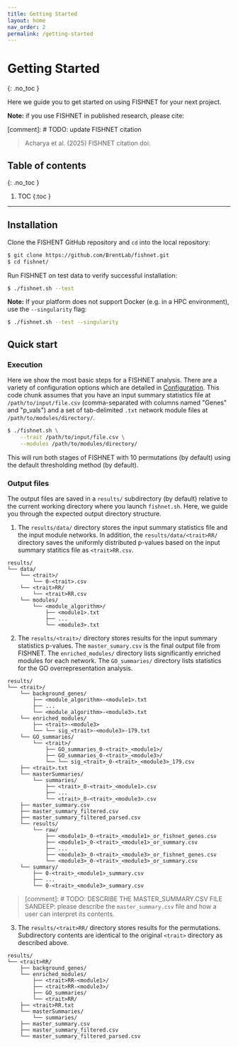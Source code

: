 ```yaml
---
title: Getting Started
layout: home
nav_order: 2
permalink: /getting-started
---
```


# Getting Started
{: .no_toc }

Here we guide you to get started on using FISHNET for your next project.

**Note:** if you use FISHNET in published research, please cite:

[comment]: # TODO: update FISHNET citation
> Acharya et al. (2025) FISHNET citation doi:

## Table of contents
{: .no_toc }

1. TOC
{:toc }

---

## Installation
Clone the FISHENT GitHub repository and `cd` into the local repository:
```bash
$ git clone https://github.com/BrentLab/fishnet.git
$ cd fishnet/
```
Run FISHNET on test data to verify successful installation:
```bash
$ ./fishnet.sh --test
```
**Note:** If your platform does not support Docker (e.g. in a HPC environment),
use the `--singularity` flag:
```bash
$ ./fishnet.sh --test --singularity
```
## Quick start
### Execution
Here we show the most basic steps for a FISHNET analysis. There are a variety of
configuration options which are detailed in [Configuration](/configuration).
This code chunk assumes that you have an input summary statistics file at
`/path/to/input/file.csv` (comma-separated with columns named "Genes" and
"p_vals") and a set of tab-delimited `.txt` network module files at
`/path/to/modules/directory/`.
```bash
$ ./fishnet.sh \
    --trait /path/to/input/file.csv \
    --modules /path/to/modules/directory/
```
This will run both stages of FISHNET with 10 permutations (by default) using the
default thresholding method (by default).

### Output files
The output files are saved in a `results/` subdirectory (by default) relative to
the current working directory where you launch `fishnet.sh`. Here, we guide you
through the expected output directory structure.

1. The `results/data/` directory stores the input summary statistics file and the input
module networks. In addition, the `results/data/<trait>RR/` directory saves the
uniformly distributed p-values based on the input summary statitics file as `<trait>RR.csv`.
```
results/
└── data/
    └── <trait>/
        └── 0-<trait>.csv
    └── <trait>RR/
        └── <trait>RR.csv
    └── modules/
        └── <module_algorithm>/
            ├── <module1>.txt
            ├── ...
            └── <module3>.txt
```

2. The `results/<trait>/` directory stores results for the input summary
statistics p-values. The `master_sumary.csv` is the final output file from
FISHNET. The `enriched_modules/` directory lists significantly enriched
modules for each network. The `GO_summaries/` directory lists statistics for the
GO overrepresentation analysis.
```
results/
└── <trait>/
    └── background_genes/
        ├── <module_algorithm>-<module1>.txt
        ├── ...
        └── <module_algorithm>-<module3>.txt
    └── enriched_modules/
        ├── <trait>-<module3>
        └── └── sig_<trait>-<module3>-179.txt
    └── GO_summaries/
        └── <trait>/
            ├── GO_summaries_0-<trait>_<module1>/
            ├── GO_summaries_0-<trait>_<module3>/
            └── └── sig_<trait>_0-<trait>_<module3>_179.csv
    ├── <trait>.txt
    └── masterSummaries/
        └── summaries/
            ├── <trait>_0-<trait>_<module1>.csv
            ├── ...
            └── <trait>_0-<trait>_<module3>.csv
    ├── master_summary.csv
    ├── master_summary_filtered.csv
    ├── master_summary_filtered_parsed.csv
    └── results/
        └── raw/
            ├── <module1>_0-<trait>_<module1>_or_fishnet_genes.csv
            ├── <module1>_0-<trait>_<module1>_or_summary.csv
            ├── ...
            ├── <module3>_0-<trait>_<module3>_or_fishnet_genes.csv
            └── <module3>_0-<trait>_<module3>_or_summary.csv
    └── summary/
        ├── 0-<trait>_<module1>_summary.csv
        ├── ...
        └── 0-<trait>_<module3>_summary.csv
```
   > [comment]: # TODO: DESCRIBE THE MASTER_SUMMARY.CSV FILE
   > SANDEEP: please describe the `master_summary.csv` file and how a user can
   > interpret its contents.
3. The `results/<trait>RR/` directory stores results for the permutations.
Subdirectory contents are identical to the original `<trait>` directory as
described above.
```
results/
└── <trait>RR/
    ├── background_genes/
    └── enriched_modules/
        ├── <trait>RR-<module1>/
        ├── <trait>RR-<module3>/
        ├── GO_summaries/
        └── <trait>RR/
    ├── <trait>RR.txt
    └── masterSummaries/
        └── summaries/
    ├── master_summary.csv
    ├── master_summary_filtered.csv
    └── master_summary_filtered_parsed.csv
```
